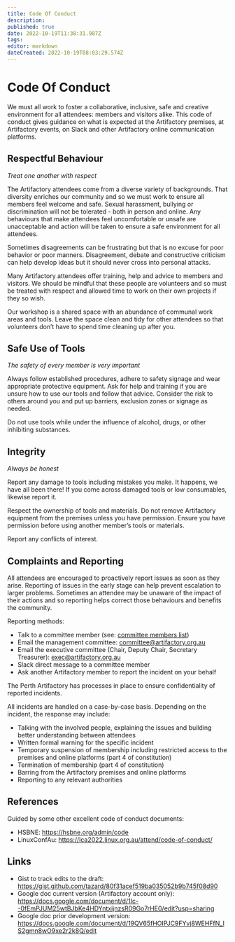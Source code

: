 ```yaml
---
title: Code Of Conduct
description: 
published: true
date: 2022-10-19T11:38:31.987Z
tags: 
editor: markdown
dateCreated: 2022-10-19T08:03:29.574Z
---
```


# Code Of Conduct

We must all work to foster a collaborative, inclusive, safe and creative environment for all attendees: members and visitors alike. This code of conduct gives guidance on what is expected at the Artifactory premises, at Artifactory events, on Slack and other Artifactory online communication platforms.

## Respectful Behaviour

*Treat one another with respect*

The Artifactory attendees come from a diverse variety of backgrounds. That diversity enriches our community and so we must work to ensure all members feel welcome and safe. Sexual harassment, bullying or discrimination will not be tolerated - both in person and online. Any behaviours that make attendees feel uncomfortable or unsafe are unacceptable and action will be taken to ensure a safe environment for all attendees.

Sometimes disagreements can be frustrating but that is no excuse for poor behavior or poor manners. Disagreement, debate and constructive criticism can help develop ideas but it should never cross into personal attacks.

Many Artifactory attendees offer training, help and advice to members and visitors. We should be mindful that these people are volunteers and so must be treated with respect and allowed time to work on their own projects if they so wish.

Our workshop is a shared space with an abundance of communal work areas and tools. Leave the space clean and tidy for other attendees so that volunteers don’t have to spend time cleaning up after you.

## Safe Use of Tools

*The safety of every member is very important*

Always follow established procedures, adhere to safety signage and wear appropriate protective equipment. Ask for help and training if you are unsure how to use our tools and follow that advice. Consider the risk to others around you and put up barriers, exclusion zones or signage as needed.

Do not use tools while under the influence of alcohol, drugs, or other inhibiting substances.

## Integrity

*Always be honest*

Report any damage to tools including mistakes you make. It happens, we have all been there! If you come across damaged tools or low consumables, likewise report it.

Respect the ownership of tools and materials. Do not remove Artifactory equipment from the premises unless you have permission. Ensure you have permission before using another member’s tools or materials.

Report any conflicts of interest.

## Complaints and Reporting

All attendees are encouraged to proactively report issues as soon as they arise. Reporting of issues in the early stage can help prevent escalation to larger problems. Sometimes an attendee may be unaware of the impact of their actions and so reporting helps correct those behaviours and benefits the community.

Reporting methods:

-   Talk to a committee member (see: [committee members list](/committee/start#committee_members))
-   Email the management committee: [committee@artifactory.org.au](committee@artifactory.org.au)
-   Email the executive committee (Chair, Deputy Chair, Secretary Treasurer): [exec@artifactory.org.au](exec@artifactory.org.au)
-   Slack direct message to a committee member
-   Ask another Artifactory member to report the incident on your behalf

The Perth Artifactory has processes in place to ensure confidentiality of reported incidents.

All incidents are handled on a case-by-case basis. Depending on the incident, the response may include:

-   Talking with the involved people, explaining the issues and building better understanding between attendees
-   Written formal warning for the specific incident
-   Temporary suspension of membership including restricted access to the premises and online platforms (part 4 of constitution)
-   Termination of membership (part 4 of constitution)
-   Barring from the Artifactory premises and online platforms
-   Reporting to any relevant authorities

## References

Guided by some other excellent code of conduct documents:

-   HSBNE: <https://hsbne.org/admin/code>
-   LinuxConfAu: <https://lca2022.linux.org.au/attend/code-of-conduct/>

## Links

-   Gist to track edits to the draft: <https://gist.github.com/tazard/80f31acef519ba035052b9b745f08d90>
-   Google doc current version (Artifactory account only): <https://docs.google.com/document/d/1Ic--0fEmPJUM25wtBJbKe4HDYntxijnzsR09Go7rHE0/edit?usp=sharing>
-   Google doc prior development version: <https://docs.google.com/document/d/19QV65fHOIPJC9FYvj8WEHFfN_lS2gmn8wO9xe2r2k8Q/edit>
